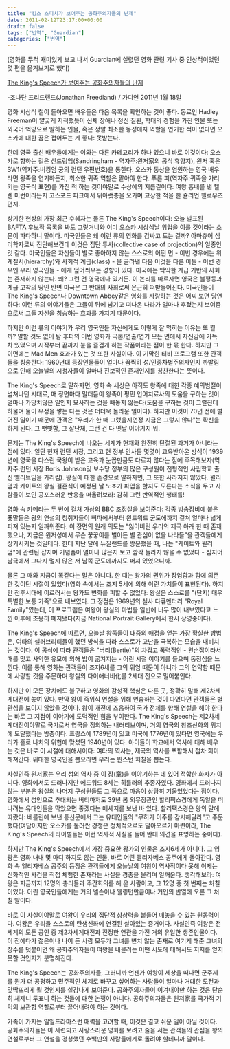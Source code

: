 ```yaml
---
title: "킹스 스피치가 보여주는 공화주의자들의 난제"
date: 2011-02-12T23:17:00+00:00
draft: false
tags: ["번역", "Guardian"]
categories: ["번역"]
---
```


(영화를 무척 재미있게 보고 나서 Guardian에 실렸던 영화 관련 기사 중 인상적이었던 몇 편을 옮겨보기로 했다)</p>

[The King's Speech가 보여주는 공화주의자들의 난제](http://www.guardian.co.uk/commentisfree/2011/jan/18/kings-speech-republican-challenge-war-queen)

-조나단 프리드랜드(Jonathan Freedland) / 가디언 2011년 1월 18일

영화 시상식 철이 돌아오면 배우들은 다음 목록을 확인하는 것이 좋다. 동료인 Hadley Freeman이 얄궃게 지적했듯이 신체 장애나 정신 질환, 학대의 경험을 가진 인물 또는 외국어 억양으로 말하는 인물, 혹은 정말 최소한 동성애자 역할을 연기한 적이 없다면 오스카에 대한 꿈은 접어두는 게 좋다: 못받는다.

한데 영국 출신 배우들에게는 이와는 다른 카테고리가 하나 있으니 바로 이것이다: 오스카로 향하는 길은 산드링엄(Sandringham - 역자주:윈저家의 공식 휴양지), 윈저 혹은 SW1(역자주:버킹엄 궁의 런던 우편번호)을 통한다. 오스카 동상을 염원하는 영국 배우라면 왕족을 연기하든지, 최소한 귀족 역할은 맡아야 한다. 푸른 피(역자주:귀족을 가리키는 영국식 표현)를 가진 척 하는 것이야말로 수상에의 지름길이다: 여왕 흉내를 낸 헬렌 미런이라든지 고스포드 파크에서 위아랫층을 오가며 고상한 척을 한 쥴리언 펠로우즈던지.

상기한 현상의 가장 최근 수혜자는 물론 The King's Speech이다: 오늘 발표된 BAFTA 후보작 목록을 봐도 그렇거니와 이미 오스카 시상식날 위업을 이룰 것이라는 소문이 파다하니 말이다. 미국인들은 왜 이런 류의 영화를 감싸고 도는 걸까? 아마츄어 심리학자로써 진단해보건데 이것은 집단 투사(collective case of projection)의 일종인 것 같다. 미국인들은 자신들이 별로 좋아하지 않는 스스로의 어떤 면 - 이번 경우에는 위계질서(hierarchy)와 사회적 계급(class) - 을 골라낸 다음 이것을 다른 이들 - 이번 경우엔 우리 영국인들 - 에게 덮어씌우는 경향이 있다. 미국에는 딱딱한 계급 기반의 사회는 존재하지 않는다. 왜? 그런 건 영국에나 있거든. 이 논리를 따르자면 영국은 불평등과 계급 고착의 땅인 반면 미국은 그 반대의 사회로써 은근히 떠받들어진다. 미국인들이 The King's Speech나 Downtown Abbey같은 영화를 사랑하는 것은 어찌 보면 당연하다: 이런 류의 이야기들은 그들이 뒤에 남기고 떠나온 나라가 얼마나 후졌는지 보여줌으로써 그들 자신을 칭송하는 효과를 가지기 때문이다.

하지만 이런 류의 이야기가 우리 영국인들 자신에게도 이렇게 잘 먹히는 이유는 또 뭘까? 말할 것도 없이 탐 후퍼의 이번 영화가 극본/연출/연기 모든 면에서 자신감에 가득 차 있었으며 시작부터 끝까지 눈을 즐겁게 하는 작품이라는 점이 한 몫 한다. 하지만 그 이면에는 Mad Men 효과가 있는 것 또한 사실이다. 이 기막힌 티비 프로그램 또한 관객들을 칭송한다: 1960년대 등장인물들이 얼마나 끔찍히 성/인종차별주의자인지 까발림으로 인해 오늘날의 시청자들이 얼마나 진보적인 존재인지를 칭찬한다는 뜻이다.

The King's Speech로 말하자면, 영화 속 세상은 아직도 왕족에 대한 각종 예의범절이 넘쳐나던 시대로, 매 장면마다 말더듬이 왕족이 평민 언어치료사의 도움을 구하는 것이 얼마나 가당치않은 일인지 묘사하는 것을 빼놓지 않는다(도움을 구하는 것이 그럴진데 하물며 둘이 우정을 쌓는 다는 것은 더더욱 놀라운 일이다). 하지만 이것이 70년 전에 벌어진 일이기 때문에 관객은 "우리가 한 때 그랬을지언정 지금은 그렇지 않다"는 확신을 하게 된다. 그 뻣뻣함, 그 잘난체, 그런 건 다 옛날 이야기지 뭐.

문제는 The King's Speech에 나오는 세계가 현재와 완전히 단절된 과거가 아니라는 점에 있다. 일단 현재 런던 시장, 그리고 현 정부 인사들 몇몇이 교육받아온 방식이 1939년에 영국을 다스린 국왕이 받은 교육과 눈꼽만큼도 다르지 않다는 점에 주목해보자(역자주:런던 시장 Boris Johnson및 보수당 정부의 많은 구성원이 전형적인 사립학교 출신 엘리트임을 가리킴). 왕실에 대한 존경으로 말하자면, 그 또한 사라지지 않았다. 윌리엄과 케이트의 왕실 결혼식이 예정된 날 노조가 파업을 할지도 모른다는 소식을 두고 사람들이 보인 공포스러운 반응을 떠올려보라: 감히 그런 반역적인 행태를!

영화 속 카메라는 두 번에 걸쳐 가상의 BBC 조정실을 보여준다: 각종 방송장비에 붙은 푯말들은 왕의 연설의 청취자들이 버마에서부터 윈드워드 군도에까지 걸쳐 얼마나 넓게 퍼져 있는지 일깨워준다. 이 장면의 원래 의도는 "잃어버린 우리의 제국 아래 한 때 존재했으나, 지금은 윈저성에서 무슨 꿍꿍이를 벌이든 별 관심이 없을 나라들"을 관객들에게 상기시키는 것일테다. 한데 지난 달에 뉴질랜드를 방문했을 때, 나는 "케이트와 윌리엄"에 관련된 잡지며 기념품이 얼마나 많은지 보고 깜짝 놀라지 않을 수 없었다 - 심지어 남극에서 그다지 멀지 않은 저 남쪽 군도에까지도 퍼져 있었으니까.

물론 그 때와 지금이 똑같다는 말은 아니다. 한 때는 왕가의 권위가 장엄함과 힘에 의존한 것이던 시절이 있었다(영화 속에서는 조지 5세에 의해 이런 가치들이 표현된다). 하지만 전후시대에 이르러서는 왕가도 변화를 피할 수 없었다: 왕실은 스스로를 "(단지) 매우 특별한 보통 가족"으로 내보였다. 그 정점은 1969년의 실사 다큐멘터리 "Royal Family"였는데, 이 프로그램은 여왕이 왕실의 마법을 일반에 너무 많이 내보였다고 느낀 이후에 조용히 폐지됐다(지금 National Portrait Gallery에서 한시 상영중이다).

The King's Speech에 따르면, 오늘날 왕족들이 대중의 애정을 얻는 가장 확실한 방법은, 여타의 셀러브리티들이 했던 방식을 따라 스스로가 고난을 극복하는 모습을 내비치는 것이다. 이 공식에 따라 관객들은 "버티(Bertie)"의 차갑고 폭력적인 - 왼손잡이라서 매를 맞고 사악한 유모에 의해 밥이 굶겨지는 - 어린 시절 이야기를 들으며 동정심을 느낀다. 이를 통해 영화는 관객들이 조지6세를 그의 위엄 때문이 아니라 그의 연약함 때문에 사랑할 것을 주문하며 왕실의 다이애너비化를 2세대 전으로 밀어붙인다.

하지만 이 모든 장치에도 불구하고 영화의 감성적 핵심은 다른 곳, 정확히 말해 제2차세계대전에 놓여 있다. 만약 왕이 즉위식 연설을 위해 연습하는 것이 다였다면 관객들은 별 관심을 보이지 않았을 것이다. 왕이 개전에 즈음하여 국가 전체를 향해 연설을 해야 한다는 바로 그 지점이 이야기에 도덕적인 힘을 부여한다. The King's Speech는 제2차세계대전이야말로 국가로서 영국을 정의하는 내러티브이며, 거의 영국의 창조신화의 위치에 도달했다는 방증이다. 프랑스에 1789년이 있고 미국에 1776년이 있다면 영국에는 우리가 홀로 나치의 위협에 맞섰던 1940년이 있다. 아이들이 학교에서 역사에 대해 배우는 것은 바로 이 시절에 대해서이다: 여타의 역사는, 제국의 역사를 포함해서 점차 희미해져간다. 위대한 영국인을 뽑으라면 우리는 윈스턴 처칠을 뽑는다.

사실인즉 윈저家는 우리 섬의 역사 중 이 장(章)을 이야기하는 데 있어 적합한 화자가 아니다. 영화에서도 드러나지만 에드워드 8세는 히틀러의 추종자였다. 영화에서 드러나지 않는 부분은 왕실의 나머지 구성원들도 그 쪽으로 마음이 상당히 기울었었다는 점이다. 영화에서 성인으로 추대되는 버티마저도 39년 봄 외무장관인 할리팩스경에게 독일을 떠나려는 유대인들을 막았으면 좋겠다는 메세지를 보낸 바 있다. 할리팩스경은 왕의 말에 따랐다: 베를린에 보낸 통신문에서 그는 유대인들의 "무허가 이주를 감시해달라"고 주문했다(여담이지만 오스카를 둘러싼 경쟁은 정치적으로도 달아오르기 마련이라, The King's Speech의 라이벌들은 이런 역사적 사실을 들어 반대 의견을 표명하는 중이다).

하지만 The King's Speech에서 가장 중요한 왕가의 인물은 조지6세가 아니다. 그 영광은 영화 내내 몇 마디 하지도 않는 인물, 바로 어린 엘리자베스 공주에게 돌아간다. 영화 속 엘리자베스 공주의 등장은 관객들에게 오늘날의 여왕이 역사적이다 못해 이제는 신화적인 사건을 직접 체험한 존재라는 사실을 경종을 울리며 일깨운다. 생각해보라: 여왕은 지금까지 12명의 총리들과 주간회의를 해 온 사람이고, 그 12명 중 첫 번째는 처칠이었다. 어린 영국인들에게는 거의 넬슨이나 웰링턴만큼이나 거인의 반열에 오른 그 처칠 말이다.

바로 이 사실이야말로 여왕이 우리의 집단적 상상력을 붙들어 매놓을 수 있는 원동력이다. 여왕은 우리들 스스로의 탄생신화에 연결된 살아있는 증거이다. 사실인즉 여왕은 전세계의 모든 공인 중 제2차세계대전과 진정한 연관을 가진 거의 유일한 생존인물이다. 이 점에다가 젊은이나 나이 든 사람 모두가 그녀를 변치 않는 존재로 여기게 해준 그녀의 장수를 덧붙이면 왜 공화주의자들이 여왕을 내몰려는 어떤 시도에 대해서도 지지를 얻지 못할 것인지가 분명해진다.

The King's Speech는 공화주의자들, 그러니까 언젠가 여왕이 세상을 떠나면 군주제를 뭔가 더 공평하고 민주적인 체제로 바꾸고 싶어하는 사람들이 얼마나 거대한 도전과 맞딱뜨리게 될 것인지를 실감나게 보여준다. 공화주의자들이 이겨내야만 하는 것은 단순히 체제니 투표니 하는 것들에 대한 논쟁이 아니다. 공화주의자들은 윈저家를 국가적 기억의 보관함 역할로부터 끌어내려야 하는 것이다.

가족이 가지는 일일드라마스런 매력을 고려할 때, 이것은 결코 쉬운 일이 아닐 것이다. 공화주의자들은 이 세련되고 사랑스러운 영화를 보려고 줄을 서는 관객들의 관심을 왕의 연설로부터 그 연설을 경청했던 수백만의 사람들에게로 돌려야 할테니까 말이다.